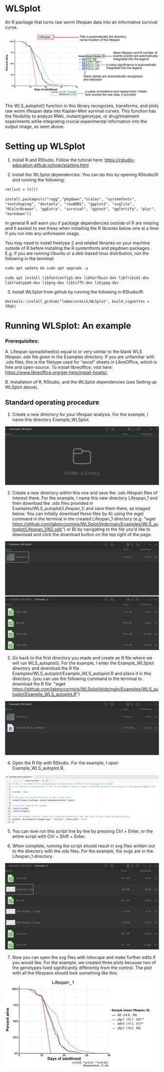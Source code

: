 # WLSplot

An R package that turns raw worm lifespan data into an informative survival curve. 

![plot](./pictures/figure1.jpg?raw=true)

The WLS_autoplot() function in this library recognizes, transforms, and plots raw worm lifespan data into Kaplan-Meir survival curves. This function has the flexibility to analyze RNAi, mutant/genotype, or drug/treatment experiments while integrating crucial experimental information into the output image, as seen above. 

# Setting up WLSplot

1. Install R and RStudio. Follow the tutorial here: https://rstudio-education.github.io/hopr/starting.html

2. Install the WLSplot dependencies. You can do this by opening RStudio/R and running the following:

```
rm(list = ls())

install.packages(c("ragg","pkgdown","scales", "systemfonts", "textshaping", "devtools", "readODS", "ggplot2", "svglite", "RColorBrewer", "ggExtra", "survival", "ggtext", "ggfortify", "plyr", "markdown"))
```

In general R will warn you if package dependencies outside of R are missing and it easiest to see these when installing the R libraries below one at a time if you run into any unforeseen snags. 

You may need to install freetype 2 and related libraries on your machine outside of R before installing the R systemfonts and pkgdown packages. E.g. if you are running Ubuntu or a deb-based linux distribution, run the following in the terminal:

```
sudo apt update && sudo apt upgrade -y

sudo apt install libfontconfig1-dev libharfbuzz-dev libfribidi-dev libfreetype6-dev libpng-dev libtiff5-dev libjpeg-dev
```

3. Install WLSplot from github by running the following in RStudio/R:

```
devtools::install_github("labmccormick/WLSplot", build_vignettes = TRUE)
```


# Running WLSplot: An example

### Prerequisites: 

A. Lifespan spreadsheet(s) equal to or very similar to the blank WLS lifespan .ods file given in the Examples directory. If you are unfamiliar with .ods files, this is the filetype used for "excel" sheets in LibreOffice, which is free and open-source. To install libreoffice, visit here: https://www.libreoffice.org/get-help/install-howto/. 

B. Installation of R, RStudio, and the WLSplot dependencies (see Setting up WLSplot above).

## Standard operating procedure

1. Create a new directory for your lifespan analysis. For the example, I name this directory Example_WLSplot. 

![plot](./pictures/Directory.jpg?raw=true)

2. Create a new directory within this one and save the .ods lifespan files of interest there. For the example, I name this new directory Lifespan_1 and then download the .ods files provided in Examples/WLS_autoplot/Lifespan_1/ and save them there, as imaged below. You can initially download these files by A) using the wget command in the terminal in the created Lifespan_1 directory (e.g. "wget https://github.com/labmccormick/WLSplot/blob/main/Examples/WLS_autoplot/Lifespan_1/N2.ods") or B) by navigating to the file you'd like to download and click the download button on the top right of the page.

![plot](./pictures/Directory_odsfiles.jpg?raw=true)
![plot](./pictures/odsfiles.jpg?raw=true)

2. Go back to the first directory you made and create an R file where we will run WLS_autoplot(). For the example, I enter the Example_WLSplot directory and download the R file Examples/WLS_autoplot/Example_WLS_autoplot.R and place it in this directory. (you can use the following command in the terminal to download the R file: "wget https://github.com/labmccormick/WLSplot/blob/main/Examples/WLS_autoplot/Example_WLS_autoplot.R")

![plot](./pictures/Directory_Rfile.jpg?raw=true)

4. Open the R file with RStudio. For the example, I open Example_WLS_autoplot.R.

![plot](./pictures/RStudio_example.jpg?raw=true)

5. You can now run this script line by line by pressing Ctrl + Enter, or the entire script with Ctrl + Shift + Enter.

6. When complete, running the script should result in svg files written out to the directory with the ods files. For the example, the svgs are in the Lifespan_1 directory. 

![plot](./pictures/svgs_out.jpg?raw=true)

7. Now you can open the svg files with Inkscape and make further edits if you would like. For the example, we created three plots because two of the genotypes lived significantly differently from the control. The plot with all the lifespans should look something like this: 

![plot](./pictures/example_lifespan.jpg?raw=true)
